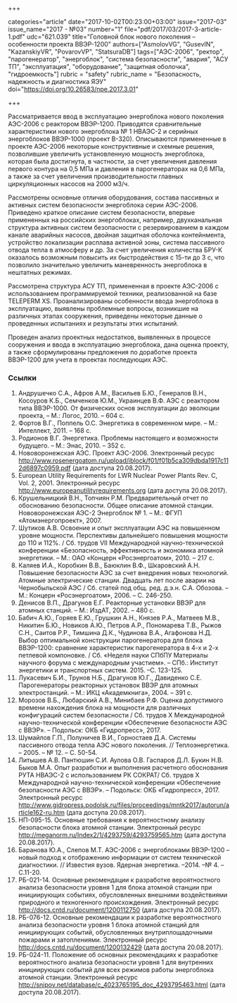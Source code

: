 +++

categories="article"
date="2017-10-02T00:23:00+03:00"
issue="2017-03"
issue_name="2017 - №03"
number="1"
file="pdf/2017/03/2017-3-article-1.pdf"
udc="621.039"
title="Головной блок нового поколения – особенности проекта ВВЭР-1200"
authors=["AsmolovVG", "GusevIN", "KazanskiyVR", "PovarovVP", "StatsuraDB"]
tags=["АЭС-2006", "ректор", "парогенератор", "энергоблок", "система безопасности", "авария", "АСУ ТП", "эксплуатация", "оборудование", "защитная оболочка", "гидроемкость"]
rubric = "safety"
rubric_name = "Безопасность, надежность и диагностика ЯЭУ"
doi="https://doi.org/10.26583/npe.2017.3.01"

+++

Рассматривается ввод в эксплуатацию энергоблока нового поколения АЭС-2006 с реактором ВВЭР-1200. Приводятся сравнительные характеристики нового энергоблока № 1 НВАЭС-2 и серийных энергоблоков ВВЭР-1000 (проект В-320). Описываются примененные в проекте АЭС-2006 некоторые конструктивные и схемные решения, позволившие увеличить установленную мощность энергоблока, которая была достигнута, в частности, за счет увеличения давления первого контура на 0,5 МПа и давления в парогенераторах на 0,6 МПа, а также за счет увеличения производительности главных циркуляционных насосов на 2000 м3/ч.

Рассмотрены основные отличия оборудования, состава пассивных и активных систем безопасности энергоблока серии АЭС-2006. Приведено краткое описание систем безопасности, впервые примененных на российских энергоблоках, например, двухканальная структура активных систем безопасности с резервированием в каждом канале аварийных насосов, двойная защитная оболочка контейнмента, устройство локализации расплава активной зоны, система пассивного отвода тепла в атмосферу и др. За счет увеличения количества БРУ-К оказалось возможным повысить их быстродействия с 15-ти до 3 с, что позволило значительно увеличить маневренность энергоблока в нештатных режимах.

Рассмотрена структура АСУ ТП, примененная в проекте АЭС-2006 с использованием программируемой техники, реализованной на базе TELEPERM XS. Проанализированы особенности ввода энергоблока в эксплуатацию, выявлены проблемные вопросы, возникшие на различных этапах сооружения, приведены некоторые данные о проведенных испытаниях и результаты этих испытаний.

Проведен анализ проектных недостатков, выявленных в процессе сооружения и ввода в эксплуатацию энергоблока, дана оценка проекту, а также сформулированы предложения по доработке проекта ВВЭР-1200 для учета в проектах последующих АЭС.

### Ссылки

1. Андрушечко С.А., Афров А.М., Васильев Б.Ю., Генералов В.Н., Косоуров К.Б., Семченков Ю.М., Украинцев В.Ф. АЭС с реактором типа ВВЭР-1000. От физических основ эксплуатации до эволюции проекта, – М.: Логос, 2010. – 604 с.
2. Фортов В.Г., Поппель О.С. Энергетика в современном мире. – М.: Интеллект, 2011. – 168 с.
3. Родионов В.Г. Энергетика. Проблемы настоящего и возможности будущего. – М.: Энас, 2010. – 352 с.
4. Нововоронежская АЭС. Проект АЭС-2006. Электронный ресурс http://www.rosenergoatom.ru/upload/iblock/f01/f01b5ca309dbda1917c112d6897c0959.pdf (дата доступа 20.08.2017).
5. European Utility Requirements for LWR Nuclear Power Plants Rev. C, Vol. 2, 2001. Электронный ресурс http://www.europeanutilityrequirements.org (дата доступа 20.08.2017).
6. Крушельницкий В.Н., Топчиян Р.М. Предварительный отчет по обоснованию безопасности. Общее описание атомной станции. Нововоронежская АЭС-2 Энергоблок № 1. – М.: ФГУП «Атомэнергопроект», 2007.
7. Шутиков А.В. Освоение и опыт эксплуатации АЭС на повышенном уровне мощности. Перспективы дальнейшего повышения мощности до 110 и 112%. / Сб. трудов VII Международной научно-технической конференции «Безопасность, эффективность и экономика атомной энергетики. – М.: ОАО «Концерн «Росэнергоатом», 2010. – 217 с.
8. Каляев И.А., Коробкин В.В., Баюклин В.Ф., Шкаровский А.Н. Повышение безопасности АЭС за счет внедрения новых технологий. Атомные электрические станции. Двадцать лет после аварии на Чернобыльской АЭС / Сб. статей под общ. ред. д.э.н. С.А. Обозова. – М.: Концерн «Росэнергоатом», 2006. – С. 246-250.
9. Денисов В.П., Драгунов Е.Г. Реакторные установки ВВЭР для атомных станций. – М.: ИздАТ, 2002. – 480 с.
10. Бабич А.Ю., Горяев Е.Ю., Грушкин А.Н., Князев Р.А., Матвеев М.В., Никитин Б.Ю., Новиков А.Ю., Петров А.Р., Пономарева Т.В., Рыжов С.Н., Саитов Р.Р., Тимшина Д.К., Чудинова В.А., Агафонова Н.Д. Выбор оптимальной конструкции парогенератора для блока ВВЭР-1200: сравнение характеристик парогенератора в 4-х и 2-х петлевой компоновке. / Cб. «Неделя науки СПбПУ Материалы научного форума с международным участием». – СПб.: Институт энергетики и транспортных систем. 2015. –С. 123-125.
11. Лукасевич Б.И., Трунов Н.Б., Драгунов Ю.Г., Давиденко С.Е. Парогенераторы реакторных установок ВВЭР для атомных электростанций. – М.: ИКЦ «Академкнига», 2004. – 391 с.
12. Морозов В.Б., Любарский А.В., Минибаев Р.Ф. Оценка допустимого времени нахождения блока на мощности для различных конфигураций систем безопасности / Сб. трудов Х Международной научно-технической конференции «Обеспечение безопасности АЭС с ВВЭР». – Подольск: ОКБ «Гидропресс», 2017.
13. Шумайлов Г.П., Полуничев В.И., Горностаев Д.А. Системы пассивного отвода тепла АЭС нового поколения. // Теплоэнергетика. – 2005. – № 12. – С. 50-54.
14. Литышев А.В. Пантюшин С.И. Аулова О.В. Гаспаров Д.Л. Букин Н.В. Быков М.А. Опыт разработки и выполнения расчетного обоснования РУТА НВАЭС-2 с использованием РК СОКРАТ/ Сб. трудов Х Международной научно-технической конференции «Обеспечение безопасности АЭС с ВВЭР». – Подольск: ОКБ «Гидропресс», 2017. Электронный ресурс http://www.gidropress.podolsk.ru/files/proceedings/mntk2017/autorun/article162-ru.htm (дата доступа 20.08.2017).
15. НП-095-15. Основные требования к вероятностному анализу безопасности блока атомной станции. Электронный ресурс http://meganorm.ru/Index2/1/4293759/4293759565.htm (дата доступа 20.08.2017).
16. Баранова Ю.А., Слепов М.Т. АЭС-2006 с энергоблоками ВВЭР-1200 – новый подход к отображению информации от систем технической диагностики. // Известия вузов. Ядерная энергетика. –2014. –№ 4. – С.11-20.
17. РБ-021-14. Основные рекомендации к разработке вероятностного анализа безопасности уровня 1 для блока атомной станции при инициирующих событиях, обусловленных внешними воздействиями природного и техногенного происхождения. Электронный ресурс http://docs.cntd.ru/document/1200112750 (дата доступа 20.08.2017).
18. РБ-076-12. Основные рекомендации к разработке вероятностного анализа безопасности уровня 1 блока атомной станций для инициирующих событий, обусловленных внутриплощадочными пожарами и затоплениями. Электронный ресурс http://docs.cntd.ru/document/1200132429 (дата доступа 20.08.2017).
19. РБ-024-11. Положение об основных рекомендациях к разработке вероятностного анализа безопасности уровня 1 для внутренних инициирующих событий для всех режимов работы энергоблока атомной станции. Электронный ресурс http://snipov.net/database/c_4023765195_doc_4293795463.html (дата доступа 20.08.2017).